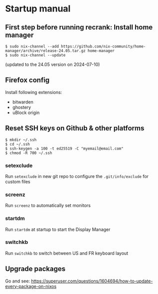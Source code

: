 # Startup manual

## First step before running recrank: Install home manager

```
$ sudo nix-channel --add https://github.com/nix-community/home-manager/archive/release-24.05.tar.gz home-manager
$ sudo nix-channel --update
```

(updated to the 24.05 version on 2024-07-10)


## Firefox config
Install following extensions:
- bitwarden
- ghostery
- uBlock origin


## Reset SSH keys on Github & other platforms

```
$ mkdir ~/.ssh
$ cd ~/.ssh
$ ssh-keygen -a 100 -t ed25519 -C "myemail@email.com"
$ chmod -R 700 ~/.ssh
```

### setexclude

Run `setexclude` in new git repo to configure the `.git/info/exclude` for custom files


### screenz

Run `screenz` to automatically set monitors


### startdm

Run `startdm` at startup to start the Display Manager


### switchkb

Run `switchkb` to switch between US and FR keyboard layout


## Upgrade packages

Go and see: https://superuser.com/questions/1604694/how-to-update-every-package-on-nixos
